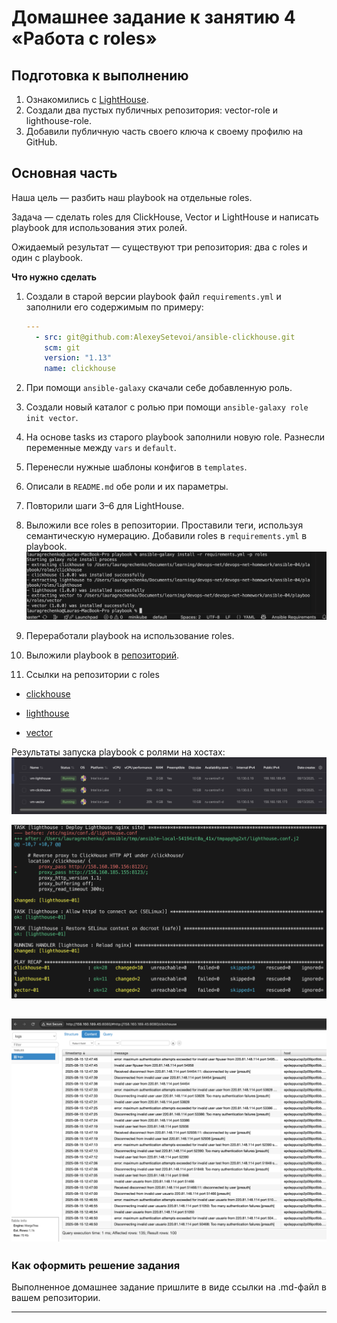 # Домашнее задание к занятию 4 «Работа с roles»

## Подготовка к выполнению

1. Ознакомились с [LightHouse](https://youtu.be/ymlrNlaHzIY?t=929).
2. Создали два пустых публичных репозитория: vector-role и lighthouse-role.
3. Добавили публичную часть своего ключа к своему профилю на GitHub.

## Основная часть

Наша цель — разбить наш playbook на отдельные roles. 

Задача — сделать roles для ClickHouse, Vector и LightHouse и написать playbook для использования этих ролей. 

Ожидаемый результат — существуют три репозитория: два с roles и один с playbook.

**Что нужно сделать**

1. Создали в старой версии playbook файл `requirements.yml` и заполнили его содержимым по примеру:

   ```yaml
   ---
     - src: git@github.com:AlexeySetevoi/ansible-clickhouse.git
       scm: git
       version: "1.13"
       name: clickhouse 
   ```

2. При помощи `ansible-galaxy` скачали себе добавленную роль.

3. Создали новый каталог с ролью при помощи `ansible-galaxy role init vector`.
4. На основе tasks из старого playbook заполнили новую role. Разнесли переменные между `vars` и `default`. 
5. Перенесли нужные шаблоны конфигов в `templates`.
6. Описали в `README.md` обе роли и их параметры. 
7. Повторили шаги 3–6 для LightHouse.
8. Выложили все roles в репозитории. Проставили теги, используя семантическую нумерацию. Добавили roles в `requirements.yml` в playbook.
![alt text](screenshots/03.png)
9. Переработали playbook на использование roles.
10. Выложили playbook в 
[репозиторий](https://github.com/lauragrechenko/devops-net-homework/tree/master/ansible-04).

11. Ссылки на репозитории с roles

- [clickhouse](https://github.com/lauragrechenko/ansible-clickhouse)

- [lighthouse](https://github.com/lauragrechenko/lighthouse-role)

- [vector](https://github.com/lauragrechenko/vector-role)


Результаты запуска playbook с ролями на хостах:
![alt text](screenshots/01.png)

![alt text](screenshots/04.png)

![alt text](screenshots/02.png)
---

### Как оформить решение задания

Выполненное домашнее задание пришлите в виде ссылки на .md-файл в вашем репозитории.

---
